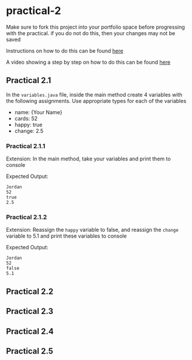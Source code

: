 # practical-2

Make sure to fork this project into your portfolio space before progressing 
with the practical. if you do not do this, then your changes may not be saved

Instructions on how to do this can be found [here](https://ncl.instructure.com/courses/24644/pages/forking-or-cloning-a-project?module_item_id=1228552)

A video showing a step by step on how to do this can be found [here](https://web.microsoftstream.com/video/4ecb0839-6fd9-48bc-b563-3ab2122ef011)

## Practical 2.1

In the `variables.java` file, inside the main method create 4 variables with
the following assignments. Use appropriate types for each of the variables

- name: {Your Name}
- cards: 52
- happy: true
- change: 2.5

### Practical 2.1.1

Extension: In the main method, take your variables and print them to console

Expected Output:

```
Jordan
52
true
2.5
```

### Practical 2.1.2

Extension: Reassign the `happy` variable to false, and reassign the `change`
variable to 5.1 and print these variables to console

Expected Output:

```
Jordan
52
false
5.1
```

## Practical 2.2

## Practical 2.3

## Practical 2.4

## Practical 2.5